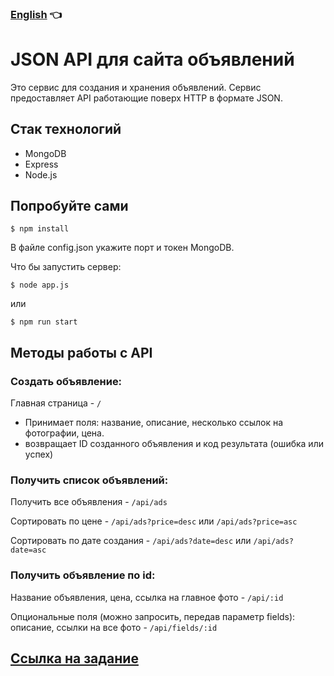 ### [English](./README.md)  👈

# JSON API для сайта объявлений

Это сервис для создания и хранения объявлений. Сервис предоставляет API работающие поверх HTTP в формате JSON.

## Стак технологий
* MongoDB
* Express
* Node.js

## Попробуйте сами
```
$ npm install 
```

В файле config.json укажите порт и токен MongoDB.

Что бы запустить сервер:

```
$ node app.js 
```
или
```
$ npm run start
```

## Методы работы с API

### Создать объявление:

Главная страница - `/`

* Принимает поля: название, описание, несколько ссылок на фотографии, цена.
* возвращает ID созданного объявления и код результата (ошибка или успех)

### Получить список объявлений: 

Получить все объявления - `/api/ads`

Cортировать по цене - `/api/ads?price=desc` или `/api/ads?price=asc`

Cортировать по дате создания - `/api/ads?date=desc` или `/api/ads?date=asc`

### Получить объявление по id:

Название объявления, цена, ссылка на главное фото - `/api/:id`

Опциональные поля (можно запросить, передав параметр fields): описание, ссылки на все фото - `/api/fields/:id`

## [Ссылка на задание](https://github.com/avito-tech/verticals/blob/master/trainee/backend.md#%D1%82%D1%80%D0%B5%D0%B1%D0%BE%D0%B2%D0%B0%D0%BD%D0%B8%D1%8F)
